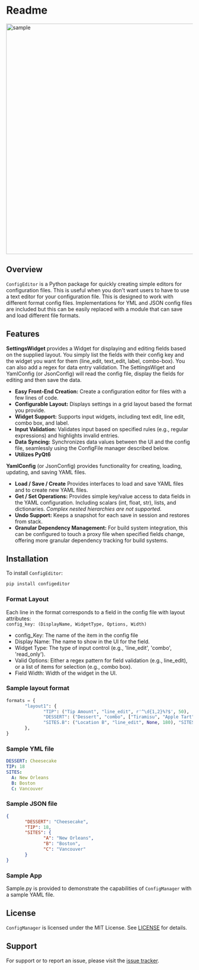 # Readme

<img width="622" alt="sample" src="https://github.com/user-attachments/assets/cd9b8b36-a954-40e0-8d62-fc335a2ff8f9">

## Overview

`ConfigEditor` is a Python package for quickly creating simple editors for configuration files. This is useful when
you don't want users to have to use a text editor for your configuration file. This is designed to work with different
format config files. Implementations for YML and JSON config files are included but this can be easily replaced with a
module that can save and load different file formats.

## Features

**SettingsWidget** provides a Widget for displaying and editing fields based on the supplied layout. You
simply list the fields with their config key and the widget you want for them (line_edit, text_edit, label,
combo-box). You can also add a regex for data entry validation. The SettingsWiget and YamlConfig (or JsonConfig) will
read the
config file, display the fields for editing and then save the data.

- **Easy Front-End Creation:** Create a configuration editor for files with a few lines of code.
- **Configurable Layout:** Displays settings in a grid layout based the format you provide.
- **Widget Support:** Supports input widgets, including text edit, line edit, combo box, and label.
- **Input Validation:** Validates input based on specified rules (e.g., regular expressions) and 
highlights invalid entries.
- **Data Syncing:** Synchronizes data values between the UI and the config file, seamlessly using the
  ConfigFile manager described below.
- **Utilizes PyQt6**

**YamlConfig** (or JsonConfig) provides functionality for creating, loading, updating, and saving YAML files.

- **Load / Save / Create** Provides interfaces to load and save YAML files and to create new YAML files.
- **Get / Set Operations:** Provides simple key/value access to data fields in the YAML configuration. Including
scalars (int, float, str), lists, and dictionaries.  _Complex nested hierarchies are not supported._
- **Undo Support:** Keeps a snapshot for each save in session and restores from stack.
- **Granular Dependency Management:** For build system integration, this can be configured to touch a proxy file 
when specified fields change, offering more granular dependency tracking for build systems.

## Installation

To install `ConfigEditor`:

```bash
pip install configeditor
```

### Format Layout

Each line in the format corresponds to a field in the config file with layout
attributes:  
`config_key: (DisplayName, WidgetType, Options, Width)`

- config_Key: The name of the item in the config file
- Display Name: The name to show in the UI for the field.
- Widget Type: The type of input control (e.g., 'line_edit', 'combo', 'read_only').
- Valid Options: Either a regex pattern for field validation (e.g., line_edit), 
       or a list of items for selection (e.g., combo box).
- Field Width: Width of the widget in the UI.

### Sample layout format

```python
formats = {
       "layout1": {
              "TIP": ("Tip Amount", "line_edit", r'^\d{1,2}%?$', 50),
              "DESSERT": ("Dessert", "combo", ["Tiramisu", "Apple Tart", "Cheesecake"], 200),
              "SITES.B": ("Location B", "line_edit", None, 180), "SITES": ("Sites", "line_edit", None, 300),
       },
}
```

### Sample YML file

```yaml
DESSERT: Cheesecake
TIP: 18
SITES:
  A: New Orleans
  B: Boston
  C: Vancouver
  ```

### Sample JSON file

```json
{
       "DESSERT": "Cheesecake",
       "TIP": 18,
       "SITES": {
              "A": "New Orleans",
              "B": "Boston",
              "C": "Vancouver"
       }
}
```

### Sample App

Sample.py is provided to demonstrate the capabilities of `ConfigManager` with a sample YAML file.

## License

`ConfigManager` is licensed under the MIT License. See [LICENSE](LICENSE) for details.

## Support

For support or to report an issue, please visit the [issue tracker](https://github.com/corb555/ConfigEditor/issues).

